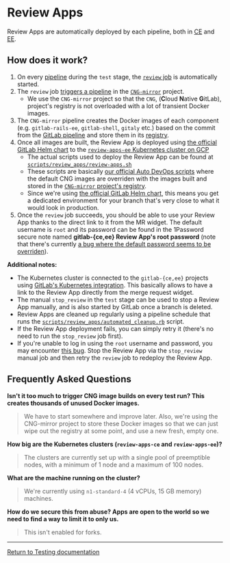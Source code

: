 # Review Apps

Review Apps are automatically deployed by each pipeline, both in
[CE](https://gitlab.com/gitlab-org/gitlab-ce/merge_requests/22010) and
[EE](https://gitlab.com/gitlab-org/gitlab-ee/merge_requests/6665).

## How does it work?

1. On every [pipeline][gitlab-pipeline] during the `test` stage, the
  [`review` job][review-job] is automatically started.
1. The `review` job [triggers a pipeline][cng-pipeline] in the
  [`CNG-mirror`][cng-mirror] project.
    - We use the `CNG-mirror` project so that the `CNG`, (**C**loud **N**ative
      **G**itLab), project's registry is not overloaded with a lot of transient
      Docker images.
1. The `CNG-mirror` pipeline creates the Docker images of each component (e.g.
  `gitlab-rails-ee`, `gitlab-shell`, `gitaly` etc.) based on the commit from the
  [GitLab pipeline][gitlab-pipeline] and store them in its
  [registry][cng-mirror-registry].
1. Once all images are built, the Review App is deployed using
  [the official GitLab Helm chart][helm-chart] to the
  [`review-apps-ee` Kubernetes cluster on GCP][review-apps-ee]
    - The actual scripts used to deploy the Review App can be found at
      [`scripts/review_apps/review-apps.sh`][review-apps.sh]
    - These scripts are basically
      [our official Auto DevOps scripts][Auto-DevOps.gitlab-ci.yml] where the
      default CNG images are overriden with the images built and stored in the
      [`CNG-mirror` project's registry][cng-mirror-registry].
    - Since we're using [the official GitLab Helm chart][helm-chart], this means
      you get a dedicated environment for your branch that's very close to what it
      would look in production.
1. Once the `review` job succeeds, you should be able to use your Review App
  thanks to the direct link to it from the MR widget. The default username is
  `root` and its password can be found in the 1Password secure note named
  **gitlab-{ce,ee} Review App's root password** (note that there's currently
  [a bug where the default password seems to be overriden][password-bug]).

**Additional notes:**

- The Kubernetes cluster is connected to the `gitlab-{ce,ee}` projects using
  [GitLab's Kubernetes integration][gitlab-k8s-integration]. This basically
  allows to have a link to the Review App directly from the merge request widget.
- The manual `stop_review` in the `test` stage can be used to stop a Review App
  manually, and is also started by GitLab once a branch is deleted.
- Review Apps are cleaned up regularly using a pipeline schedule that runs
  the [`scripts/review_apps/automated_cleanup.rb`][automated_cleanup.rb] script.
- If the Review App deployment fails, you can simply retry it (there's no need
  to run the `stop_review` job first).
- If you're unable to log in using the `root` username and password, you may
  encounter [this bug][password-bug]. Stop the Review App via the `stop_review`
  manual job and then retry the `review` job to redeploy the Review App.

## Frequently Asked Questions

**Isn't it too much to trigger CNG image builds on every test run? This creates
thousands of unused Docker images.**

  > We have to start somewhere and improve later. Also, we're using the
  CNG-mirror project to store these Docker images so that we can just wipe out
  the registry at some point, and use a new fresh, empty one.

**How big are the Kubernetes clusters (`review-apps-ce` and `review-apps-ee`)?**

  > The clusters are currently set up with a single pool of preemptible nodes,
  with a minimum of 1 node and a maximum of 100 nodes.

**What are the machine running on the cluster?**

  > We're currently using `n1-standard-4` (4 vCPUs, 15 GB memory) machines.

**How do we secure this from abuse? Apps are open to the world so we need to
find a way to limit it to only us.**

  > This isn't enabled for forks.

[gitlab-pipeline]: https://gitlab.com/gitlab-org/gitlab-ce/pipelines/35850709
[review-job]: https://gitlab.com/gitlab-org/gitlab-ce/-/jobs/118076368
[cng-mirror]: https://gitlab.com/gitlab-org/build/CNG-mirror
[cng-pipeline]: https://gitlab.com/gitlab-org/build/CNG-mirror/pipelines/35883435
[cng-mirror-registry]: https://gitlab.com/gitlab-org/build/CNG-mirror/container_registry
[helm-chart]: https://gitlab.com/charts/gitlab/
[review-apps-ee]: https://console.cloud.google.com/kubernetes/clusters/details/us-central1-b/review-apps-ee?project=gitlab-review-apps
[review-apps.sh]: https://gitlab.com/gitlab-org/gitlab-ee/blob/master/scripts/review_apps/review-apps.sh
[automated_cleanup.rb]: https://gitlab.com/gitlab-org/gitlab-ee/blob/master/scripts/review_apps/automated_cleanup.rb
[Auto-DevOps.gitlab-ci.yml]: https://gitlab.com/gitlab-org/gitlab-ce/blob/master/lib/gitlab/ci/templates/Auto-DevOps.gitlab-ci.yml
[gitlab-k8s-integration]: https://docs.gitlab.com/ee/user/project/clusters/index.html
[password-bug]: https://gitlab.com/gitlab-org/gitlab-ce/issues/53621

---

[Return to Testing documentation](index.md)
